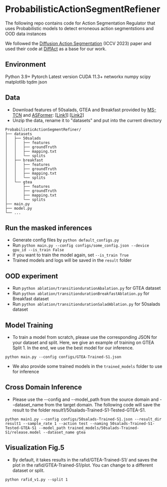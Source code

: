 # ProbabilisticActionSegmentRefiener
The following repo contains code for Action Segmentation Regulator that uses Probabilistic models to detect erroneous action segmentstions and OOD data instances

We followed the [Diffusion Action Segmentation](https://arxiv.org/abs/2303.17959) (ICCV 2023) paper and used their code at [DiffAct](https://finspire13.github.io/DiffAct-Project-Page/) as a base for our work.

## Environment
Python 3.9+
Pytorch Latest version CUDA 11.3+
networkx
numpy
scipy
matplotlib
tqdm
json

## Data

* Download features of 50salads, GTEA and Breakfast provided by [MS-TCN]() and [ASFormer](https://github.com/ChinaYi/ASFormer): [[Link1]](https://mega.nz/#!O6wXlSTS!wcEoDT4Ctq5HRq_hV-aWeVF1_JB3cacQBQqOLjCIbc8) [[Link2]](https://zenodo.org/record/3625992#.Xiv9jGhKhPY)
* Unzip the data, rename it to "datasets" and put into the current directory
```
ProbabilisticActionSegmentRefiner/
├── datasets
│   ├── 50salads
│   │   ├── features
│   │   ├── groundTruth
│   │   ├── mapping.txt
│   │   └── splits
│   ├── breakfast
│   │   ├── features
│   │   ├── groundTruth
│   │   ├── mapping.txt
│   │   └── splits
│   └── gtea
│       ├── features
│       ├── groundTruth
│       ├── mapping.txt
│       └── splits
├── main.py
├── model.py
└── ...
```

## Run the masked inferences

* Generate config files by `python default_configs.py`
* Run `python main.py --config configs/some_config.json --device gpu_id --is_train False`
* If you want to train the model again, set `--is_train True`
* Trained models and logs will be saved in the `result` folder

## OOD experiment
* Run `python ablation/transitiondurationAbalation.py` for GTEA dataset
* Run `python ablation/transitiondurationBreakfastAblation.py` for Breakfast dataset
* Run `python ablation/transitiondurationSaladAblation.py` for 50salads dataset

## Model Training
* To train a model from scratch, please use the corresponding JSON for your dataset and split. Here, we give an example of training on GTEA Split 1. In the end, we use the best model for our inference.
```
python main.py --config configs/GTEA-Trained-S1.json 
```
* We also provide some trained models in the `trained_models` folder to use for inference

## Cross Domain Inference
* Please use the --config and --model_path from the source domain and --dataset_name from the target domain. The following code will save the result to the folder result1/50salads-Trained-S1-Tested-GTEA-S1.
```
python main1.py --config configs/50salads-Trained-S1.json --result_dir result1 --sample_rate 1 --action test --naming 50salads-Trained-S1-Tested-GTEA-S1 --model_path trained_models/50salads-Trained-S1/release.model --dataset_name gtea
```

## Visualization Fig.5
* By default, it takes results in the rafid/GTEA-Trained-S1/ and saves the plot in the rafid/GTEA-Trained-S1/plot. You can change to a different dataset or split.
```
python rafid_v1.py --split 1
```
